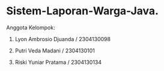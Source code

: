 # Sistem-Laporan-Warga-Java.

Anggota Kelompok:

1. Lyon Ambrosio Djuanda / 2304130098

2. Putri Veda Madani / 2304130101

3. Riski Yuniar Pratama / 2304130134
